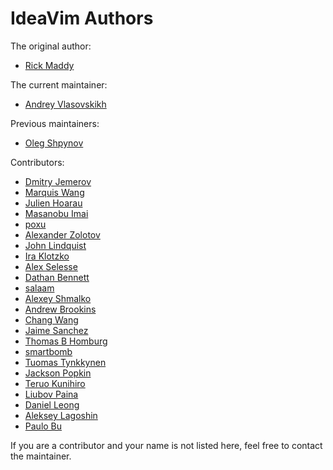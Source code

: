 IdeaVim Authors
===============

The original author:

* [Rick Maddy](mailto:rmaddy@maddyhome.com)

The current maintainer:

* [Andrey Vlasovskikh](mailto:andrey.vlasovskikh@gmail.com)

Previous maintainers:

* [Oleg Shpynov](mailto:oleg.shpynov@jetbrains.com)

Contributors:

* [Dmitry Jemerov](mailto:yole@jetbrains.com)
* [Marquis Wang](mailto:marquis@marquiswang.com)
* [Julien Hoarau](mailto:madgnome@gmail.com)
* [Masanobu Imai](mailto:masanobu.imai@gmail.com)
* [poxu](mailto:poxvuibr@gmail.com)
* [Alexander Zolotov](mailto:alexander.zolotov@jetbrains.com)
* [John Lindquist](mailto:johnlindquist@gmail.com)
* [Ira Klotzko](mailto:iklotzko@ltech.com)
* [Alex Selesse](mailto:alex@selesse.com)
* [Dathan Bennett](mailto:dbennett@palantir.com)
* [salaam](mailto:kphayen@gmail.com)
* [Alexey Shmalko](mailto:rasen.dubi@gmail.com)
* [Andrew Brookins](mailto:a.m.brookins@gmail.com)
* [Chang Wang](mailto:changwang83@gmail.com)
* [Jaime Sanchez](mailto:josejaime.sanchez@gmail.com)
* [Thomas B Homburg](mailto:thomas@homburg.dk)
* [smartbomb](mailto:smartbomb@server.fake)
* [Tuomas Tynkkynen](mailto:tuomas.tynkkynen@iki.fi)
* [Jackson Popkin](mailto:jackson@donorschoose.org)
* [Teruo Kunihiro](mailto:yuyuyu1999@gmail.com)
* [Liubov Paina](mailto:lubashka.994@mail.ru)
* [Daniel Leong](mailto:falcone88@gmail.com)
* [Aleksey Lagoshin](mailto:aleksey@pri-num.com)
* [Paulo Bu](mailto:pbu_98@yahoo.com)

If you are a contributor and your name is not listed here, feel free to
contact the maintainer.
